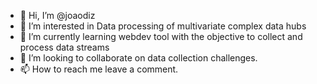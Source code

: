 - 👋 Hi, I’m @joaodiz
- 👀 I’m interested in Data processing of multivariate complex data hubs
- 🌱 I’m currently learning webdev tool with the objective to collect and process data streams
- 💞️ I’m looking to collaborate on data collection challenges.
- 📫 How to reach me leave a comment.

<!---
joaodiz/joaodiz is a ✨ special ✨ repository because its `README.md` (this file) appears on your GitHub profile.
You can click the Preview link to take a look at your changes.
--->
